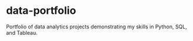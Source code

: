 # data-portfolio
Portfolio of data analytics projects demonstrating my skills in Python, SQL, and Tableau.
